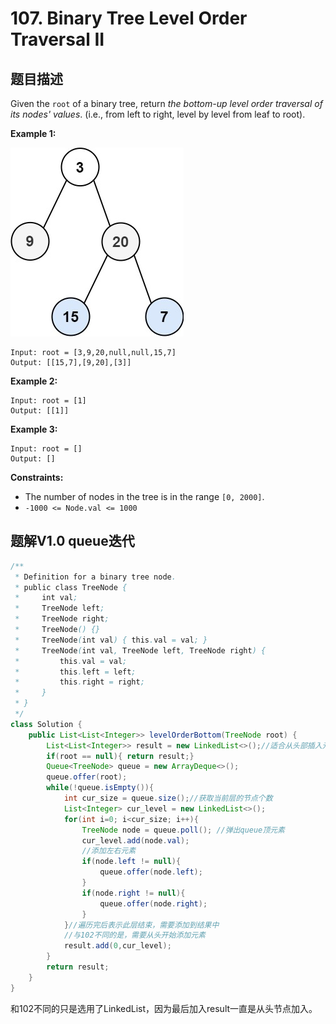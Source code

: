 # 107. Binary Tree Level Order Traversal II

## 题目描述

Given the `root` of a binary tree, return *the bottom-up level order traversal of its nodes' values*. (i.e., from left to right, level by level from leaf to root).

 

**Example 1:**

![img](./107-Binary_Tree_Level_Order_Traversal_II.assets/tree1.jpg)

```
Input: root = [3,9,20,null,null,15,7]
Output: [[15,7],[9,20],[3]]
```

**Example 2:**

```
Input: root = [1]
Output: [[1]]
```

**Example 3:**

```
Input: root = []
Output: []
```

 

**Constraints:**

- The number of nodes in the tree is in the range `[0, 2000]`.
- `-1000 <= Node.val <= 1000`



## 题解V1.0 queue迭代

```java
/**
 * Definition for a binary tree node.
 * public class TreeNode {
 *     int val;
 *     TreeNode left;
 *     TreeNode right;
 *     TreeNode() {}
 *     TreeNode(int val) { this.val = val; }
 *     TreeNode(int val, TreeNode left, TreeNode right) {
 *         this.val = val;
 *         this.left = left;
 *         this.right = right;
 *     }
 * }
 */
class Solution {
    public List<List<Integer>> levelOrderBottom(TreeNode root) {
        List<List<Integer>> result = new LinkedList<>();//适合从头部插入元素
        if(root == null){ return result;}
        Queue<TreeNode> queue = new ArrayDeque<>();
        queue.offer(root);
        while(!queue.isEmpty()){
            int cur_size = queue.size();//获取当前层的节点个数
            List<Integer> cur_level = new LinkedList<>();
            for(int i=0; i<cur_size; i++){
                TreeNode node = queue.poll(); //弹出queue顶元素
                cur_level.add(node.val);
                //添加左右元素
                if(node.left != null){
                    queue.offer(node.left);
                }
                if(node.right != null){
                    queue.offer(node.right);
                }
            }//遍历完后表示此层结束，需要添加到结果中
            //与102不同的是，需要从头开始添加元素
            result.add(0,cur_level);
        }
        return result;
    }
}
```

和102不同的只是选用了LinkedList，因为最后加入result一直是从头节点加入。


